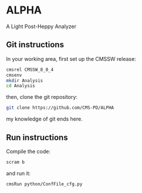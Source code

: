 # ALPHA
A Light Post-Heppy Analyzer

## Git instructions
In your working area, first set up the CMSSW release:
```bash
cmsrel CMSSW_8_0_4
cmsenv
mkdir Analysis
cd Analysis
```
then, clone the git repository:
```bash
git clone https://github.com/CMS-PD/ALPHA
```
my knowledge of git ends here.

## Run instructions
Compile the code:
```bash
scram b
```
and run it:
```bash
cmsRun python/ConfFile_cfg.py
```
